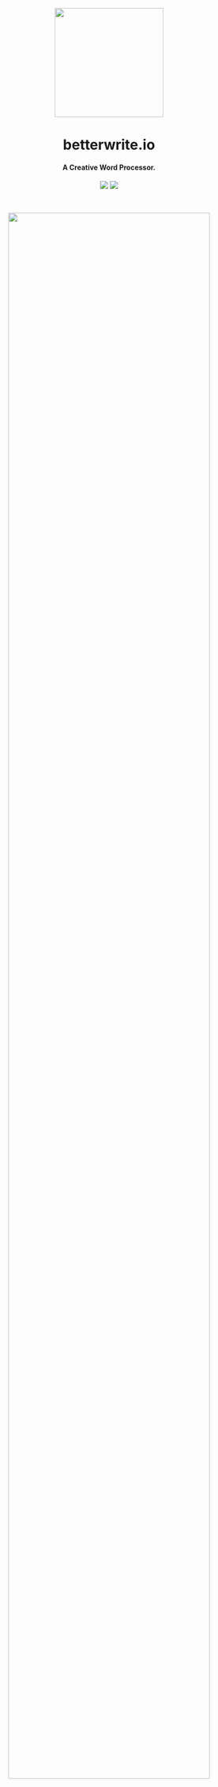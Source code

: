 <p align="center">
  <a href="https://betterwrite.io/">
    <img src="./.github/logo.png" height="220">
  </a>
</p>

<h1 align="center">
betterwrite.io
</h1>

<h4 align="center">
<b>A Creative Word Processor.</b>
<h4>

<p align="center">
  <a href="https://betterwrite.io"><img src="https://img.shields.io/github/license/Novout/better-write?style=for-the-badge&color=15203B&label="></a>
  <a href="https://betterwrite.io"><img src="https://img.shields.io/github/lerna-json/v/Novout/better-write?style=for-the-badge&color=0f172a&label="></a>
<p>

<br>

<p align="center">
  <a href="https://betterwrite.io/">
    <img src="./.github/main.png" width="90%" />
  </a>
<p>

# Features

- ✅ Entity-Model Editor
- ✅ PDF, DOCX, HTML and TXT Generator
- ✅ Full Customization
- ✅ Mobile & Desktop (PWA)
- ✅ Offline First
- ✅ Local Extension (.bw)
- ✅ Multipurpose
- ✅ High Tracking
- ✅ Statistics in Real-Time
- ✅ Graph Control
- ✅ Plugin Friendly
<br>

# An Editor for Creative Writing

Unlike traditional word processors, *betterwrite* focuses on producing an out-of-the-curve experience for writers and writing derivatives, bringing with it several additional tools to increase the flow of use.

<p align="center">
  <img src="./.github/main2.gif" width="90%" />
<p>

- **Full Customization**: The editor is fully customizable with the main focus on emphasizing the writer's creativity and adapting all the context at his disposal. In addition to standard themes, *betterwrite* allows for custom backgrounds (including *gifs*) and the use of external fonts within the editor itself.

- **Annotations** have a different editor, powered by [Milkdown](https://milkdown.dev/), offering a more instantaneous and familiar option than the main editor, fulfilling its main purpose: annotating. Annotations do not participate in the document production flow and serve as an aid to the writer.

- **Characters** is a system for identifying specific words and offering some control over them, highlighting the paragraph with colors and their occurrence in the project. This system mainly allows fantasy or drama writers to have greater control of their paragraphs and handle character arcs with perfection.

- **Statistics** are calculated in real time, bringing relevant information about each chapter and possible points of improvement.

- **Drafts** allow you to control each chapter individually and make it possible to create alternatives for the same text, making it easier for the user if he needs to explore other alternatives for his book.

- **Corrector** serves to fix small details that can go unnoticed by a writer, facilitating the work of proofreading.

- **Insert Shortcuts** is a different tool that creates shortcuts to insert repetitive texts (such as dialog openings or names of characters or locations).

- **Voice Typing** is enabled on paragraphs and other types of text blocks, enabling a new way to build worlds and universes.

- **Substitutions** it offers the replacement of words at generation time, also allowing the insertion of italics or bold.

- **Comments**: Want to remember something specific to change in the future? Insert a comment in an entity and consult it whenever you want by clicking on the sidebar or the comment button.

- **Individual Styling**: Using the brush icon on each paragraph entity, choose styles only for the designated group of paragraphs, overriding the ones chosen in the generator's default configuration tab.

- **Configuration Portability**: Export or import specific configurations and use them in other similar projects.

- **Project Types**: Besides the **creative** mode, the **common** mode is available for the production of simple documents and the **annotations-only** mode for day-to-day tasks and other TODO's.

# 100% Client-Side

By default, the editor always tends to maintain compatibility in offline mode, allowing users to continue their work without having their workflow interfered. This is possible thanks to the *100% Client-Side* concept, where all the logic and use by the user is on the client-side, where the role of authentication and saving in the cloud (void) does not depend on the project, and vice versa.

### Generators

The idea of ​​generators is simple: do whatever you need to, but only worry about your document at the end of the project. The styling of the editors (and the blocks) does not interfere with the generations as they are not based on HTML rendering, which allows the project to respect only the imposed settings.

### Browser Polyfills

All generators were designed to work from the API's offered by browsers, not requiring serverless functions or external providers. Extra features like fonts and other utilities are built into the standard application flow (like some .ttf / typeface fonts).

# Development

**Check development guide [clicking here.](./CONTRIBUTING.md)**

# Documentation

**For technical documentation, [click here.](./docs/)**

# For Developers

**For enthusiast developers, [click here.](./FOR_DEVELOPERS.md)**

# Changelog

**Check git changelog [clicking here.](./CHANGELOG.md)**

# Blog Post

### If you want to know a little more about the tool, read: <blockquote>
<p><a href="https://medium.com/@Novout/how-i-built-a-100-client-side-word-processor-7d00001725f3"><strong>How I Built a 100% Client-Side Word Processor</strong></a>
</blockquote>
